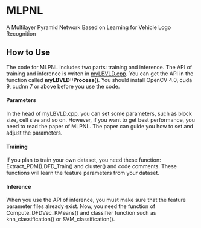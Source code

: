 # MLPNL
A Multilayer Pyramid Network Based on Learning for Vehicle Logo Recognition

## How to Use
The code for MLPNL includes two parts: training and inference. The API of training and inference is writen in [myLBVLD.cpp](https://github.com/HFUT-VL/MLPNL/blob/master/code/myLBVLD.cpp). You can get the API in the function called **myLBVLD::Process()**. You should install OpenCV 4.0, cuda 9, cudnn 7 or above before you use the code.

#### Parameters
In the head of myLBVLD.cpp, you can set some parameters, such as block size, cell size and so on. However, if you want to get best performance, you need to read the paper of MLPNL. The paper can guide you how to set and adjust the parameters.

#### Training 
If you plan to train your own dataset, you need these function: Extract_PDM(),DFD_Train() and cluster() and code comments. These functions will learn the feature parameters from  your dataset. 

#### Inference
When you use the API of inference, you must make sure that the feature parameter files already exist. Now, you need the function of  Compute_DFDVec_KMeans() and classifier function such as knn_classification() or SVM_classification().
